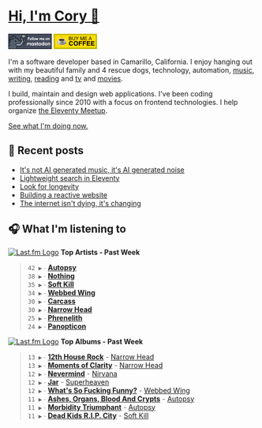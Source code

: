 # [Hi, I'm Cory 👋](https://coryd.dev)

[![Follow @cory@social.lol on Mastodon](/assets/img/mastodon.png)](https://social.lol/@cory) [![Buy me a Coffee](/assets/img/buymeacoffee.png)](https://www.buymeacoffee.com/cory)

I'm a software developer based in Camarillo, California. I enjoy hanging out with my beautiful family and 4 rescue dogs, technology, automation, [music](https://coryd.dev/now#artists), [writing](https://coryd.dev), [reading](https://coryd.dev/now#books) and [tv](https://coryd.dev/now#tv) and [movies](https://coryd.dev/now#movies).

I build, maintain and design web applications. I've been coding professionally since 2010 with a focus on frontend technologies. I help organize [the Eleventy Meetup](https://11tymeetup.dev/).

[See what I'm doing now.](https://coryd.dev/now)

## 📝 Recent posts

<!-- BLOGPOSTS:START -->
- [It's not AI generated music, it's AI generated noise](https://coryd.dev/posts/2024/its-not-ai-generated-music-its-ai-generated-noise/)
- [Lightweight search in Eleventy](https://coryd.dev/posts/2024/lightweight-search-in-eleventy/)
- [Look for longevity](https://coryd.dev/posts/2024/look-for-longevity/)
- [Building a reactive website](https://coryd.dev/posts/2024/building-a-reactive-website/)
- [The internet isn't dying, it's changing](https://coryd.dev/posts/2024/the-internet-isnt-dying-its-changing/)
<!-- BLOGPOSTS:END -->

## 🎧 What I'm listening to

<!--START_LASTFM_ARTISTS:{"period": "7day", "rows": 8}-->
<a href="https://last.fm" target="_blank"><img src="https://user-images.githubusercontent.com/17434202/215290617-e793598d-d7c9-428f-9975-156db1ba89cc.svg" alt="Last.fm Logo" width="18" height="13"/></a> **Top Artists - Past Week**

> `42 ▶️` ∙ **[Autopsy](https://www.last.fm/music/Autopsy)**<br/>
> `38 ▶️` ∙ **[Nothing](https://www.last.fm/music/Nothing)**<br/>
> `35 ▶️` ∙ **[Soft Kill](https://www.last.fm/music/Soft+Kill)**<br/>
> `34 ▶️` ∙ **[Webbed Wing](https://www.last.fm/music/Webbed+Wing)**<br/>
> `30 ▶️` ∙ **[Carcass](https://www.last.fm/music/Carcass)**<br/>
> `30 ▶️` ∙ **[Narrow Head](https://www.last.fm/music/Narrow+Head)**<br/>
> `25 ▶️` ∙ **[Phrenelith](https://www.last.fm/music/Phrenelith)**<br/>
> `24 ▶️` ∙ **[Panopticon](https://www.last.fm/music/Panopticon)**<br/>
<!--END_LASTFM_ARTISTS-->

<!--START_LASTFM_ALBUMS:{"period": "7day", "rows": 8}-->
<a href="https://last.fm" target="_blank"><img src="https://user-images.githubusercontent.com/17434202/215290617-e793598d-d7c9-428f-9975-156db1ba89cc.svg" alt="Last.fm Logo" width="18" height="13"/></a> **Top Albums - Past Week**

> `13 ▶️` ∙ **[12th House Rock](https://www.last.fm/music/Narrow+Head/12th+House+Rock)** - [Narrow Head](https://www.last.fm/music/Narrow+Head)<br/>
> `13 ▶️` ∙ **[Moments of Clarity](https://www.last.fm/music/Narrow+Head/Moments+of+Clarity)** - [Narrow Head](https://www.last.fm/music/Narrow+Head)<br/>
> `12 ▶️` ∙ **[Nevermind](https://www.last.fm/music/Nirvana/Nevermind)** - [Nirvana](https://www.last.fm/music/Nirvana)<br/>
> `12 ▶️` ∙ **[Jar](https://www.last.fm/music/Superheaven/Jar)** - [Superheaven](https://www.last.fm/music/Superheaven)<br/>
> `12 ▶️` ∙ **[What's So Fucking Funny?](https://www.last.fm/music/Webbed+Wing/What%27s+So+Fucking+Funny%3F)** - [Webbed Wing](https://www.last.fm/music/Webbed+Wing)<br/>
> `11 ▶️` ∙ **[Ashes, Organs, Blood And Crypts](https://www.last.fm/music/Autopsy/Ashes,+Organs,+Blood+And+Crypts)** - [Autopsy](https://www.last.fm/music/Autopsy)<br/>
> `11 ▶️` ∙ **[Morbidity Triumphant](https://www.last.fm/music/Autopsy/Morbidity+Triumphant)** - [Autopsy](https://www.last.fm/music/Autopsy)<br/>
> `11 ▶️` ∙ **[Dead Kids R.I.P. City](https://www.last.fm/music/Soft+Kill/Dead+Kids+R.I.P.+City)** - [Soft Kill](https://www.last.fm/music/Soft+Kill)<br/>
<!--END_LASTFM_ALBUMS-->
